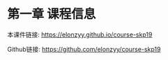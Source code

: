# 第一章 课程信息

本课件链接: <a href="https://elonzyy.github.io/course-skp19" target="_blank">https://elonzyy.github.io/course-skp19</a>

Github链接: <a href="https://github.com/elonzyy/course-skp19" target="_blank">https://github.com/elonzyy/course-skp19</a>
